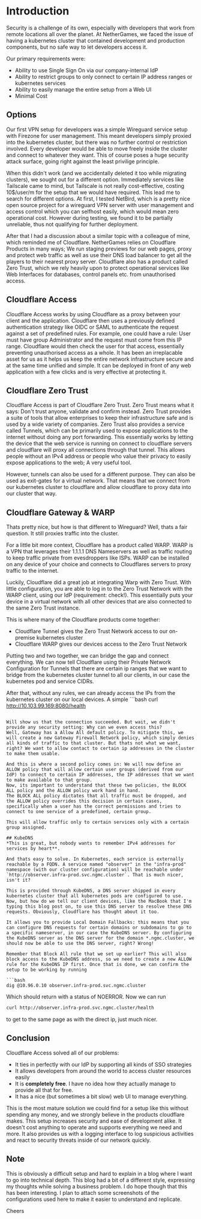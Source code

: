 # Introduction
Security is a challenge of its own, especially with developers that work from remote locations all over the planet.
At NetherGames, we faced the issue of having a kubernetes cluster that contained development and production components, but no safe way to let developers access it.

Our primary requirements were:
- Ability to use Single Sign On via our company-internal IdP
- Ability to restrict groups to only connect to certain IP address ranges or kubernetes services
- Ability to easily manage the entire setup from a Web UI
- Minimal Cost

## Options
Our first VPN setup for developers was a simple Wireguard service setup with Firezone for user management. This meant developers simply proxied into the kubernetes cluster, but there was no further control or restriction involved. Every developer would be able to move freely inside the cluster and connect to whatever they want. This of course poses a huge security attack surface, going right against the least privilige principle. 

When this didn't work (and we accidentally deleted it too while migrating clusters), we sought out for a different option. Immediately services like Tailscale came to mind, but Tailscale is not really cost-effective, costing 10$/user/m for the setup that we would have required.
This lead me to search for different options. At first, I tested NetBird, which is a pretty nice open source project for a wireguard VPN server with user management and access control which you can selfhost easily, which would mean zero operational cost. However during testing, we found it to be partially unreliable, thus not qualifying for further deployment.

After that I had a discussion about a similar topic with a colleague of mine, which reminded me of Cloudflare. NetherGames relies on Cloudflare Products in many ways; We run staging previews for our web pages, proxy and protect web traffic as well as use their DNS load balancer to get all the players to their nearest proxy server. 
Cloudflare also has a product called Zero Trust, which we rely heavily upon to protect operational services like Web Interfaces for databases, control panels etc. from unauthorised access.

## Cloudflare Access
Cloudflare Access works by using Cloudflare as a proxy between your client and the application. Cloudflare then uses a previously defined authentication strategy like OIDC or SAML to authenticate the request against a set of predefined rules.
For example, one could have a rule: User must have group Administrator and the request must come from this IP range.
Cloudflare would then check the user for that access, essentially preventing unauthorised access as a whole.
It has been an irreplacable asset for us as it helps us keep the entire network infrastructure secure and at the same time unified and simple. It can be deployed in front of any web application with a few clicks and is very effective at protecting it.

## Cloudflare Zero Trust
Cloudflare Access is part of Cloudflare Zero Trust. Zero Trust means what it says: Don't trust anyone, validate and confirm instead. Zero Trust provides a suite of tools that allow enterprises to keep their infrastructure safe and is used by a wide variety of companies. Zero Trust also provides a service called Tunnels, which can be primarily used to expose applications to the internet without doing any port forwarding. 
This essentially works by letting the device that the web service is running on connect to cloudflare servers and cloudflare will proxy all connections through that tunnel. This allows people without an IPv4 address or people who value their privacy to easily expose applications to the web; A very useful tool.

However, tunnels can also be used for a different purpose. They can also be used as exit-gates for a virtual network. That means that we connect from our kubernetes cluster to cloudflare and allow cloudflare to proxy data into our cluster that way.


## Cloudflare Gateway & WARP
Thats pretty nice, but how is that different to Wireguard?
Well, thats a fair question. It still proxies traffic into the cluster. 

For a little bit more context, Cloudflare has a product called WARP. WARP is a VPN that leverages their 1.1.1.1 DNS Nameservers as well as traffic routing to keep traffic private from evesdroppers like ISPs. WARP can be installed on any device of your choice and connects to Cloudflares servers to proxy traffic to the internet.

Luckily, Cloudflare did a great job at integrating Warp with Zero Trust. With little configuration, you are able to log in to the Zero Trust Network with the WARP client, using our IdP (requirement: check!). This essentially puts your device in a virtual network with all other devices that are also connected to the same Zero Trust instance.

This is where many of the Cloudflare products come together:
- Cloudflare Tunnel gives the Zero Trust Network access to our on-premise kubernetes cluster
- Cloudflare WARP gives our devices access to the Zero Trust Network

Putting two and two together, we can bridge the gap and connect everything.
We can now tell Cloudflare using their Private Network Configuration for Tunnels that there are certain ip ranges that we want to bridge from the kubernetes cluster tunnel to all our clients, in our case the kubernetes pod and service CIDRs.

After that, without any rules, we can already access the IPs from the kubernetes cluster on our local devices. A simple
´´´bash
curl http://10.103.99.169:8080/health
```

Will show us that the connection succeeded. But wait, we didn't provide any security setting: Why can we even access this?
Well, Gateway has a Allow All default policy. To mitigate this, we will create a new Gateway Firewall Network policy, which simply denies all kinds of traffic to that cluster. But thats not what we want, right? We want to allow contact to certain ip addresses in the cluster to make them usable.

And this is where a second policy comes in: We will now define an ALLOW policy that will allow certain user groups (derived from our IdP) to connect to certain IP addresses, the IP addresses that we want to make available to that group.
Now, its important to understand that these two policies, the BLOCK ALL policy and the ALLOW policy work hand in hand.
The BLOCK ALL policy dictates that all traffic must be dropped, and the ALLOW policy overrides this decision in certain cases, specifically when a user has the correct permissions and tries to connect to one service of a predefined, certain group.

This will allow traffic only to certain services only with a certain group assigned.

## KubeDNS
*This is great, but nobody wants to remember IPv4 addresses for services by heart**.

And thats easy to solve. In Kubernetes, each service is externally reachable by a FQDN. A service named "observer" in the "infra-prod" namespace (with our cluster configuration) will be reachable under `http://observer.infra-prod.svc.ngmc.cluster`. That is much nicer, isn't it?

This is provided through KubeDNS, a DNS server shipped in every kubernetes cluster that all kubernetes pods are configured to use. Now, but how do we tell our client devices, like the MacBook that I'm typing this blog post on, to use this DNS server to resolve these DNS requests. Obviously, Cloudflare has thought about it too.

It allows you to provide Local Domain Fallbacks: this means that you can configure DNS requests for certain domains or subdomains to go to a specific nameserver, in our case the KubeDNS server. By configuring the KubeDNS server as the DNS server for the domain *.ngmc.cluster, we should now be able to use the DNS server, right? Wrong!

Remember that Block All rule that we set up earlier? This will also block access to the KubeDNS address, so we need to create a new ALLOW rule for the KubeDNS IP first. Once that is done, we can confirm the setup to be working by running

```bash
dig @10.96.0.10 observer.infra-prod.svc.ngmc.cluster
```

Which should return with a status of NOERROR. Now we can run
```bash
curl http://observer.infra-prod.svc.ngmc.cluster/health
```
to get to the same page as with the direct ip, just much nicer.

## Conclusion
Cloudflare Access solved all of our problems:
- It ties in perfectly with our IdP by supporting all kinds of SSO strategies
- It allows developers from around the world to access cluster resources easily
- It is **completely free**. I have no idea how they actually manage to provide all that for free.
- It has a nice (but sometimes a bit slow) web UI to manage everything.

This is the most mature solution we could find for a setup like this without spending any money, and we strongly believe in the products cloudflare makes. This setup increases security and ease of development alike. It doesn't cost anything to operate and supports everything we need and more. It also provides us with a logging interface to log suspicious activities and react to security threats inside of our network quickly.

## Note
This is obviously a difficult setup and hard to explain in a blog where I want to go into technical depth. This blog had a bit of a different style, expressing my thoughts while solving a business problem. I do hope though that this has been interesting. I plan to attach some screenshots of the configurations used here to make it easier to understand and replicate.

Cheers